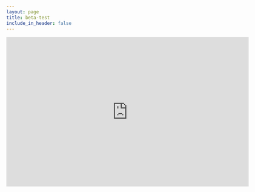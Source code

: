 ```yaml
---
layout: page
title: beta-test
include_in_header: false
---
```


<iframe src="https://docs.google.com/forms/d/e/1FAIpQLSf3sc3_dS9drDcK0Y-XINFFr4d0kO-nnBa-S5GnmZ0YxLWSug/viewform?embedded=true" width="640" height="395" frameborder="0" marginheight="0" marginwidth="0">Loading…</iframe>